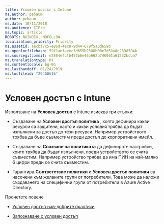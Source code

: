 ```yaml
---
title: Условен достъп с Intune
ms.author: pebaum
author: pebaum
ms.date: 10/11/2018
ms.audience: ITPro
ms.topic: article
ROBOTS: NOINDEX, NOFOLLOW
localization_priority: Priority
ms.assetid: aecba7c5-e86d-4ec8-9d44-679f5a3d659d
ms.openlocfilehash: 59f1aefaeec3d655b2388b00e7d58a8c2338504b
ms.sourcegitcommit: e2864efcfb493b6e46b662b746661a61232bdba7
ms.translationtype: MT
ms.contentlocale: bg-BG
ms.lasthandoff: 01/24/2019
ms.locfileid: "29458616"
---
```

# <a name="conditional-access-with-intune"></a>Условен достъп с Intune

Използване на **Условен достъп** с Intune изисква три стъпки: 
  
- Създаване на **Условен достъп политика** , която дефинира какви ресурси са защитени, както и какви условия трябва да бъдат изпълнени за достъп до тези ресурси. Например устройството трябва да бъде съвместим преди достъп до корпоративни имейл. 
    
- Създаване на **Спазване на политиката** да дефинирате настройки, които трябва да бъдат изпълнени, преди устройството се счита съвместим. Например устройство трябва да има ПИН на най-малко 6 цифри преди се счита съвместим. 
    
- Гарантира **Съответствие политики** и **Условен достъп политики** са насочени към желаните групи от потребители. Това може да наложи създаването на специфични групи от потребители в Azure Active Directory. 
    
Прочетете повече
  
- [Условен достъп най-добрите практики](https://docs.microsoft.com/en-us/azure/active-directory/conditional-access/best-practices)
    
- [Запознаване с условен достъп](https://docs.microsoft.com/en-us/azure/active-directory/active-directory-conditional-access-azure-portal-get-started)
    

